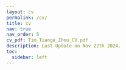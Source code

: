 ```yaml
---
layout: cv
permalink: /cv/
title: cv
nav: true
nav_order: 5
cv_pdf: Tim_Tiange_Zhou_CV.pdf
description: Last Update on Nov 22th 2024.
toc:
  sidebar: left
---
```

